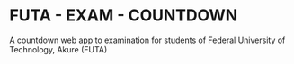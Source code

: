 # FUTA - EXAM - COUNTDOWN

A countdown web app to examination for students of Federal University of Technology, Akure (FUTA)
